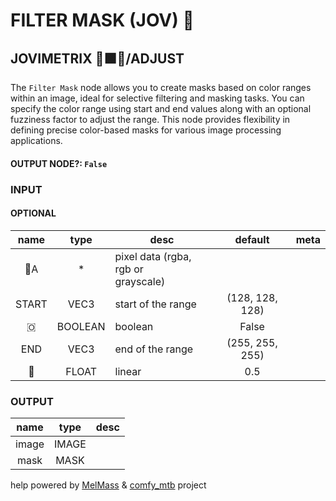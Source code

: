 # FILTER MASK (JOV) 🤿

## JOVIMETRIX 🔺🟩🔵/ADJUST

The `Filter Mask` node allows you to create masks based on color ranges within an image, ideal for selective filtering and masking tasks. You can specify the color range using start and end values along with an optional fuzziness factor to adjust the range. This node provides flexibility in defining precise color-based masks for various image processing applications.

#### OUTPUT NODE?: `False`

### INPUT

#### OPTIONAL

name | type | desc | default | meta
:---:|:---:|---|:---:|---
👾A | * | pixel data (rgba, rgb or<br>grayscale) |  | 
START | VEC3 | start of the range | (128, 128, 128) | 
🇴 | BOOLEAN | boolean | False | 
END | VEC3 | end of the range | (255, 255, 255) | 
🛟 | FLOAT | linear | 0.5 | 

### OUTPUT

name | type | desc
:---:|:---:|---
image | IMAGE |  
mask | MASK |  

help powered by [MelMass](https://github.com/melMass) & [comfy_mtb](https://github.com/melMass/comfy_mtb) project